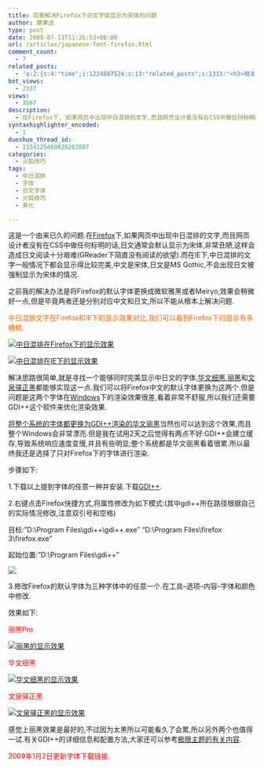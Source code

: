 ```yaml
---
title: 完美解决Firefox下日文字体显示为宋体的问题
author: 摩摩诘
type: post
date: 2008-07-11T11:26:53+00:00
url: /articles/japanese-font-firefox.html
comment_count:
  - 7
related_posts:
  - 'a:2:{s:4:"time";i:1224887524;s:13:"related_posts";s:1313:"<h3>相关日志</h3><ul class="related_post"><li><a href="http://www.digglife.cn/articles/vista-theme-visual-style-download.html" title="7个漂亮的Vista主题(视觉样式)下载">7个漂亮的Vista主题(视觉样式)下载</a></li><li><a href="http://www.digglife.cn/articles/wallpaper-windows7.html" title="9枚Windows 7高清壁纸">9枚Windows 7高清壁纸</a></li><li><a href="http://www.digglife.cn/articles/firefox-addons-weekly-issue3.html" title="一周Firefox扩展推荐-第三辑">一周Firefox扩展推荐-第三辑</a></li><li><a href="http://www.digglife.cn/articles/ubuntu-windows-xp-vista-firefox-profile.html" title="Ubuntu,Windows Vista和XP共享Firefox配置文件">Ubuntu,Windows Vista和XP共享Firefox配置文件</a></li><li><a href="http://www.digglife.cn/articles/add-compiz-fusion-stackswitch.html" title="Compiz Fusion新特效Stackswitch">Compiz Fusion新特效Stackswitch</a></li><li><a href="http://www.digglife.cn/articles/firefox3-themes-download-windows-mac.html" title="Windows XP,Vista和Mac版Firefox 3主题下载">Windows XP,Vista和Mac版Firefox 3主题下载</a></li><li><a href="http://www.digglife.cn/articles/cario-winows-shell-revolution.html" title="Cario:Windows桌面体验的革命,媲美Mac OS">Cario:Windows桌面体验的革命,媲美Mac OS</a></li></ul>";}'
bot_views:
  - 2337
views:
  - 3567
description:
  - 在Firefox下, 如果网页中出现中日混排的文字,而且网页设计者没有在CSS中做任何标明的话,日文通常会默认显示为宋体,这样会造成日文阅读十分艰难 (GReader下简直没有阅读的欲望).而在IE下,中日混排的文字一般情况下都会显示得比较完美,中文是宋体,日文是MS Gothic,不会出现日文被强制显示为宋体的情况.
syntaxhighlighter_encoded:
  - 1
duoshuo_thread_id:
  - 1154125469839262087
categories:
  - 火狐技巧
tags:
  - 中日混排
  - 字体
  - 日文字体
  - 火狐技巧
  - 美化

---
```

这是一个由来已久的问题.在<a title="火狐技巧" href="https://www.digglife.net/articles/category/firefox" target="_blank">Firefox</a>下,如果网页中出现中日混排的文字,而且网页设计者没有在CSS中做任何标明的话,日文通常会默认显示为宋体,非常丑陋,这样会造成日文阅读十分艰难(GReader下简直没有阅读的欲望).而在IE下,中日混排的文字一般情况下都会显示得比较完美,中文是宋体,日文是MS Gothic,不会出现日文被强制显示为宋体的情况.

<!--more-->

之前我的解决办法是将Firefox的默认字体更换成微软雅黑或者Meiryo,效果会稍微好一点,但是毕竟两者还是分别对应中文和日文,所以不能从根本上解决问题.

<span style="color: #ff6600;">中日混排文字在Firefox和IE下的显示效果对比,我们可以看到Firefox下的显示有多糟糕.</span>
  
[![中日混排在Firefox下的显示效果][1]][2]
  
[![中日混排在IE下的显示效果][3]][4]
  
解决思路很简单,就是寻找一个能够同时完美显示中日文的字体,<a title="华文细黑下载" href="http://www.rayfile.com/en/files/fb94ea3a-4f35-11dd-8ebd-001143e7b41c/" target="_blank">华文细黑</a>,<a title="丽黑Pro下载" href="http://www.rayfile.com/files/fb9674fd-4f35-11dd-a179-001143e7b41c/" target="_blank">丽黑</a>和<a title="文泉驿正黑下载" href="http://www.rayfile.com/files/fb97e973-4f35-11dd-8418-001143e7b41c/" target="_blank">文泉驿正黑</a>都能够实现这一点.我们可以将Firefox中文的默认字体更换为这两个.但是问题是这两个字体在<a title="Windows技巧" href="https://www.digglife.net/articles/category/windows-tricks" target="_blank">Windows</a>下的渲染效果很差,看着非常不舒服,所以我们还需要GDI++这个软件来优化渲染效果.

<a title="三种常见文字渲染方式比较" href="http://fisio.cn/compare-of-text-rendering.html" target="_blank">将整个系统的字体都更换为GDI++渲染的华文丽黑</a>当然也可以达到这个效果,而且整个Windows会非常漂亮.但是我在试用2天之后觉得有两点不好:GDI++会建立缓存,导致系统响应速度变慢,并且有些明显;整个系统都是华文丽黑看着很累.所以最终我还是选择了只对Firefox下的字体进行渲染.

步骤如下:

1.下载以上提到字体的任意一种并安装.下载<a title="gdi++下载" href="http://5rphea.bay.livefilestore.com/y1pDnB4SISnhhPHTDHJKW44jTl7M4p9D7koPqa3Gtffg23NlCM8jpt6ksnhfAcAI2EBnryZ0PtrPM4thd9wvtpC6SvkwpHQZvGS/gdi%2B%2B.zip" target="_blank">GDI++</a>.

2.右键点击Firefox快捷方式,将属性修改为如下模式:(其中gdi++所在路径根据自己的实际情况修改,注意双引号和空格)

目标:&#8221;D:\Program Files\gdi++\gdi++.exe&#8221; &#8220;D:\Program Files\firefox 3\firefox.exe&#8221;

起始位置:&#8221;D:\Program Files\gdi++&#8221;

[![][5]][6]

3.修改Firefox的默认字体为三种字体中的任意一个.在工具&#8211;选项&#8211;内容&#8211;字体和颜色中修改.

效果如下:
  
<span style="color: #ff0000;">丽黑Pro</span>
  
[![丽黑的显示效果][7]][8]
  
<span style="color: #ff0000;">华文细黑</span>
  
[![华文细黑的显示效果][9]][10]

<span style="color: #ff0000;">文泉驿正黑</span>

[![文泉驿正黑的显示效果][11]][12]

感觉上丽黑效果是最好的,不过因为太黑所以可能看久了会累,所以另外两个也值得一试.有关GDI++的详细信息和配置方法,大家还可以参考<a title="freetype版gdi++设置文件详解及问题解答" href="http://bbs.themex.net/showthread.php?t=16821991" target="_blank">极限主题的有关内容</a>.

<span style="color: #ff0000;">2009年1月2日更新字体下载链接.</span>

 [1]: https://www.digglife.net/wp-content/uploads/archive/jfont-ff.jpg
 [2]: http://picasaweb.google.com/digglifeshow/oCzYfC/photo#5221428927879359490
 [3]: https://www.digglife.net/wp-content/uploads/archive/jfont-ie.jpg
 [4]: http://picasaweb.google.com/digglifeshow/oCzYfC/photo#5221428929347822002
 [5]: https://www.digglife.net/wp-content/uploads/archive/firefox-gdi%2B%2B.png
 [6]: http://picasaweb.google.com/digglifeshow/oCzYfC/photo#5221714050451851490
 [7]: https://www.digglife.net/wp-content/uploads/archive/lihei.png
 [8]: http://picasaweb.google.com/digglifeshow/oCzYfC/photo#5221704418296133026
 [9]: https://www.digglife.net/wp-content/uploads/archive/wenquanyi.png
 [10]: http://picasaweb.google.com/digglifeshow/oCzYfC/photo#5221704419846810834
 [11]: https://www.digglife.net/wp-content/uploads/archive/zhenghei.png
 [12]: http://picasaweb.google.com/digglifeshow/oCzYfC/photo#5221704423913468114
